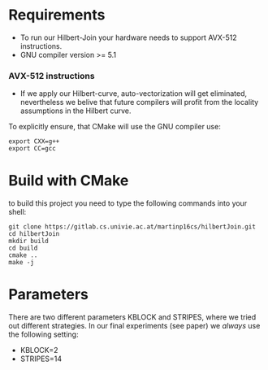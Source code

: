 # Requirements

- To run our Hilbert-Join your hardware needs to support AVX-512 instructions.
- GNU compiler version >= 5.1
 
### AVX-512 instructions

- If we apply our Hilbert-curve, auto-vectorization will get eliminated, nevertheless we belive that future compilers will profit from the locality assumptions in the Hilbert curve.

To explicitly ensure, that CMake will use the GNU compiler use:

```{bash, engine='sh'}
export CXX=g++
export CC=gcc
```

# Build with CMake

to build this project you need to type the following commands into your shell:

```{bash, engine='sh'}
git clone https://gitlab.cs.univie.ac.at/martinp16cs/hilbertJoin.git
cd hilbertJoin
mkdir build
cd build
cmake ..
make -j
```

# Parameters

There are two different parameters KBLOCK and STRIPES, where we tried out different strategies. 
In our final experiments (see paper) we _always_ use the following setting:

- KBLOCK=2
- STRIPES=14


